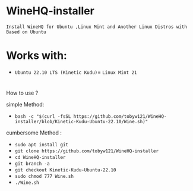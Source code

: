 # WineHQ-installer
`Install WineHQ for Ubuntu ,Linux Mint and Another Linux Distros with Based on Ubuntu`

#
# Works with:
* `Ubuntu 22.10 LTS (Kinetic Kudu)`= `Linux Mint 21`
#
 How to use ?
 
 simple Method:
* `bash -c "$(curl -fsSL https://github.com/tobyw121/WineHQ-installer/blob/Kinetic-Kudu-Ubuntu-22.10/Wine.sh)"`

 cumbersome Method :
* `sudo apt install git`
* `git clone https://github.com/tobyw121/WineHQ-installer`
* `cd WineHQ-installer`
* `git branch -a`
* `git checkout Kinetic-Kudu-Ubuntu-22.10 `
* `sudo chmod 777 Wine.sh`
* `./Wine.sh`
#
